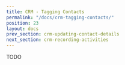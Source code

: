```yaml
---
title: CRM - Tagging Contacts
permalink: "/docs/crm-tagging-contacts/"
position: 23
layout: docs
prev_section: crm-updating-contact-details
next_section: crm-recording-activities
---
```


TODO
